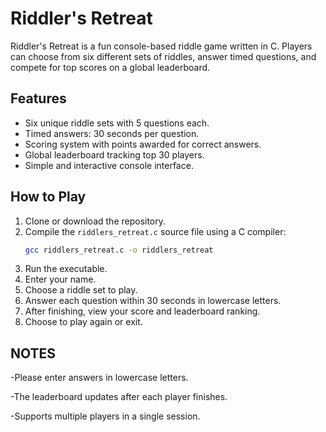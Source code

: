# Riddler's Retreat

Riddler's Retreat is a fun console-based riddle game written in C. Players can choose from six different sets of riddles, answer timed questions, and compete for top scores on a global leaderboard.

## Features

- Six unique riddle sets with 5 questions each.
- Timed answers: 30 seconds per question.
- Scoring system with points awarded for correct answers.
- Global leaderboard tracking top 30 players.
- Simple and interactive console interface.

## How to Play

1. Clone or download the repository.
2. Compile the `riddlers_retreat.c` source file using a C compiler:
   ```bash
   gcc riddlers_retreat.c -o riddlers_retreat
3. Run the executable.
4. Enter your name.
5. Choose a riddle set to play.
6. Answer each question within 30 seconds in lowercase letters.
7. After finishing, view your score and leaderboard ranking.
8. Choose to play again or exit.

## NOTES

-Please enter answers in lowercase letters.

-The leaderboard updates after each player finishes.

-Supports multiple players in a single session.

   
